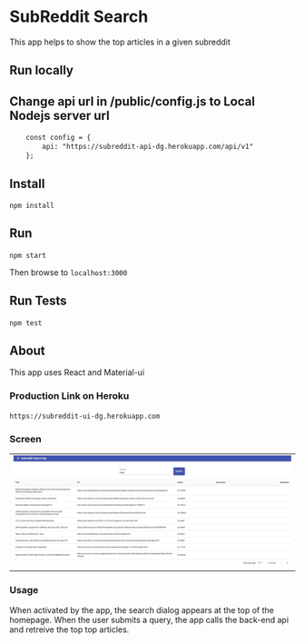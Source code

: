 # SubReddit Search
This app helps to show the top articles in a given subreddit

## Run locally

## Change api url in /public/config.js to Local Nodejs server url

```
    const config = {
        api: "https://subreddit-api-dg.herokuapp.com/api/v1"
    };
```

## Install
```
npm install
```
## Run

```
npm start
```

Then browse to `localhost:3000`

## Run Tests

```
npm test
```

## About

This app uses React and Material-ui 

### Production Link on Heroku

```
https://subreddit-ui-dg.herokuapp.com
```

### Screen 

<table style={border:"none"}><tr><td><img src="https://github.com/dgundogan/subreddit-ui/blob/master/screen.png" alt="Landing Page" width="800"/></td></tr></table>


### Usage

When activated by the app, the search dialog appears at the top of the homepage. When the user submits a query, the app calls the back-end api and retreive the top top articles. 

